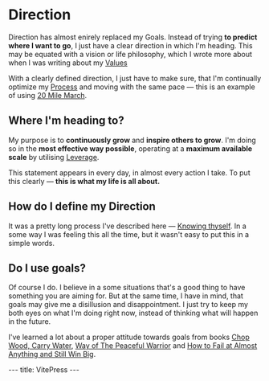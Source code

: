# Direction

Direction has almost enirely replaced my Goals. Instead of trying **to predict where I want to go**, I just have a clear direction in which I'm heading. This may be equated with a vision or life philosophy, which I wrote more about when I was writing about my [Values](Values.md)

With a clearly defined direction, I just have to make sure, that I'm continually optimize my [Process](Process.md) and moving with the same pace — this is an example of using [20 Mile March](../Mental%20Models/20%20Mile%20March.md).

## Where I'm heading to?

My purpose is to **continuously grow** and **inspire others to grow**. I'm doing so in the **most effective way possible**, operating at a **maximum available scale** by utilising [Leverage](../Mental%20Models/Leverage.md).

This statement appears in every day, in almost every action I take. To put this clearly — **this is what my life is all about.**

## How do I define my Direction

It was a pretty long process I've described here — [Knowing thyself](Knowing%20thyself.md). In a some way I was feeling this all the time, but it wasn't easy to put this in a simple words.

## Do I use goals?

Of course I do. I believe in a some situations that's a good thing to have something you are aiming for. But at the same time, I have in mind, that goals may give me a disillusion and disappointment. I just try to keep my both eyes on what I'm doing right now, instead of thinking what will happen in the future. 

I've learned a lot about a proper attitude towards goals from books [Chop Wood, Carry Water](../Books/Chop%20Wood,%20Carry%20Water.md), [Way of The Peaceful Warrior](../Books/Way%20of%20The%20Peaceful%20Warrior.md) and [How to Fail at Almost Anything and Still Win Big](../Books/How%20to%20Fail%20at%20Almost%20Anything%20and%20Still%20Win%20Big.md).

--- title: VitePress ---


